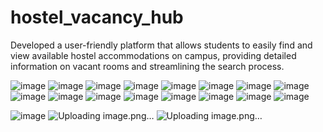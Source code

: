 # hostel_vacancy_hub
Developed a user-friendly platform that allows students to easily find and view available hostel accommodations on campus, providing detailed information on vacant rooms and streamlining the search process.

![image](https://github.com/user-attachments/assets/56b223a4-c3d7-4eb7-b659-3c2136537f5a)
![image](https://github.com/user-attachments/assets/d866fded-7957-417b-ba0e-afdc6abef563)
![image](https://github.com/user-attachments/assets/c32378c2-83ff-47c1-ba39-f3f741658c0b)
![image](https://github.com/user-attachments/assets/1f15a451-d2e3-4e0f-b6e0-d5c02c600a74)
![image](https://github.com/user-attachments/assets/99b8e72c-5bb6-40e8-97a1-223824dfef6a)
![image](https://github.com/user-attachments/assets/1d904dcc-5975-4044-bf9b-0f76a7873029)
![image](https://github.com/user-attachments/assets/18248327-b232-45f6-8337-77df614a2646)
![image](https://github.com/user-attachments/assets/7a42bb41-21ab-46a0-bc1c-1a17e867b20b)
![image](https://github.com/user-attachments/assets/fa3084ae-bc80-42ec-99cc-be299fe49db5)
![image](https://github.com/user-attachments/assets/fd1b1c16-f7c6-452c-94bb-f19cb36bc3ab)
![image](https://github.com/user-attachments/assets/1ca96124-6e63-4f64-b816-0a6f3e7c5360)
![image](https://github.com/user-attachments/assets/224ad5b8-657d-4eca-8f51-509684650e7e)
![image](https://github.com/user-attachments/assets/20a12fe2-9c9e-4871-bc4f-226e141d3c6d)
![image](https://github.com/user-attachments/assets/2fe93e8f-2f1d-4764-a218-bae3cad5ad9d)
![image](https://github.com/user-attachments/assets/5e4a2dfb-e130-4327-85ba-a0e063d1ea65)
![image](https://github.com/user-attachments/assets/706f91de-0d18-4e4f-bada-b61c39cedb12)

![image](https://github.com/user-attachments/assets/20c262e8-114a-4a5e-a288-c6f5d6aa68b9)
![Uploading image.png…]()
![Uploading image.png…]()



